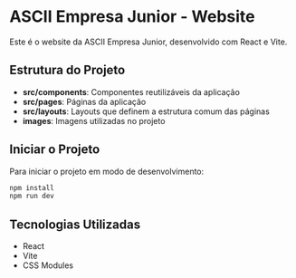 # ASCII Empresa Junior - Website

Este é o website da ASCII Empresa Junior, desenvolvido com React e Vite.

## Estrutura do Projeto

- **src/components**: Componentes reutilizáveis da aplicação
- **src/pages**: Páginas da aplicação
- **src/layouts**: Layouts que definem a estrutura comum das páginas
- **images**: Imagens utilizadas no projeto

## Iniciar o Projeto

Para iniciar o projeto em modo de desenvolvimento:

```bash
npm install
npm run dev
```

## Tecnologias Utilizadas

- React
- Vite
- CSS Modules 